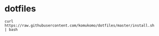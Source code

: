 # dotfiles

```
curl https://raw.githubusercontent.com/komukomo/dotfiles/master/install.sh | bash
```
